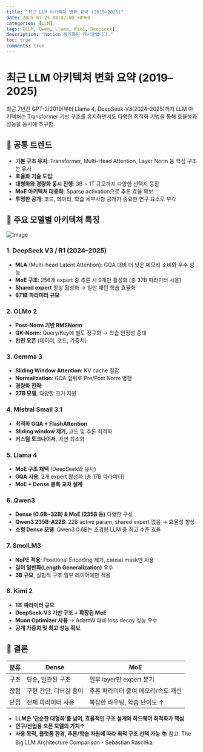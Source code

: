 ```yaml
---
title: "최근 LLM 아키텍처 변화 요약 (2019–2025)"
date: 2025-07-25 08:02:00 +0900
categories: [LLM]
tags: [LLM, Qwen, Llama, Kimi, Deepseek]
description: "Notion 동기화된 게시글입니다."
toc: true
comments: true
---
```


# 최근 LLM 아키텍처 변화 요약 (2019–2025)

최근 7년간 GPT-2(2019)부터 Llama 4, DeepSeek-V3(2024–2025)까지 LLM 아키텍처는 Transformer 기반 구조를 유지하면서도 다양한 최적화 기법을 통해 효율성과 성능을 동시에 추구함.

## 🔑 공통 트렌드

- **기본 구조 유지**: Transformer, Multi-Head Attention, Layer Norm 등 핵심 구조는 유사
- **효율화 기술 도입**:
- **대형화와 경량화 동시 진행**: 3B ~ 1T 규모까지 다양한 선택지 등장
- **MoE 아키텍처 대중화**: Sparse activation으로 추론 효율 확보
- **투명한 공개**: 코드, 데이터, 학습 세부사항 공개가 중요한 연구 요소로 부각
## 📌 주요 모델별 아키텍처 특징

![Image](https://prod-files-secure.s3.us-west-2.amazonaws.com/e6db513d-ec54-40ff-aa74-2487b0bcfe15/ac24fdd3-febf-45c7-8e99-afb6446591d8/image.png?X-Amz-Algorithm=AWS4-HMAC-SHA256&X-Amz-Content-Sha256=UNSIGNED-PAYLOAD&X-Amz-Credential=ASIAZI2LB466TSN7HRTN%2F20250726%2Fus-west-2%2Fs3%2Faws4_request&X-Amz-Date=20250726T215923Z&X-Amz-Expires=3600&X-Amz-Security-Token=IQoJb3JpZ2luX2VjED0aCXVzLXdlc3QtMiJGMEQCIH9fvLiOAAhEgCyydL0sEbyKfGLvH3IGWV6AHEqHbpIBAiB593rGCUNaQw%2FqpR4lyrneUDKx%2BdntmONwlMOesbtHcir%2FAwhmEAAaDDYzNzQyMzE4MzgwNSIM%2BXqsK3lgSm8aRYLRKtwDgVUe75%2FoZKBMGx81FvRKiP1VxUJJlMao2rfklBXaXIDhjBWy8HWMYLmOG%2BgIodSCmUXNDWhue3Bwj8C%2BP%2FsW6cu02E7mAFMlP%2BJW3zYJKsOn%2FnutRkKozhi1qEhSiXMgaQfyrV7x7WCq0a4g8ERlapDb%2BwG7YnnLfBPqxN1rzcluTK5f0gtbDNZyxX9m39%2BxFZXk38%2BeBKGvx5%2BFJy09S%2BEX7DM6H9DD8x67OQc6YaOr3BU8vneboRSLTFLEmcML2Xep0M%2BUhyyo7vaGFWlxYuiqJV7rGjhktcwlAmCPOBo%2B2MCbFot%2FijhxZ%2BLKweO7glyAO9RINP2eh6RqwWkAZQocYcbuTqFZGh1Ieyzqj9GSYjezgfU5coSfJFHeHh6r0hIWt%2BXaz7AJI1NfWwtCvicoP8%2FBajQNn6pNrQeg8tmflx5lgF0YAHDMG6OnM13EJa6ugo7SEQla%2FRfz5AOkdCq%2BS1%2BHg1%2BwOp%2FmsfwgCAH7flctfFNxy5XCeQGNxoRheq93PUlYZ9qRSJZKuLTBLanWWr2KUht%2B4h4IYnkdWA%2Fgv4uLQ0j%2BVlc1f0Idbn%2B0%2FcFt%2BgqXoO1HoF6D4%2FsSG5VJ%2BmC3e82e1Krtks88bf7WIxleSsOoMN%2BdOQIw3v%2BUxAY6pgGPxsCjQoufcr4qa3BYZYHhtchMMb1VKflnfMPvass4YOz0pRqtjvaDYSytkDAeAtooYrfOk0%2FLOP8BQS7w4bg7Qj1kAMqMRojQhlyIMg2wQGUt9fBld5CnO6m9sDFYnNeI%2B9g1G4a7zKtP5y8SJR6NDZzA9%2B8H3XpgNM%2BddFzO1jH5pu6J%2F%2FrRZRmXfjI%2BUVEuMeg0yimf0ZqbFufIzHkZ5piaut5B&X-Amz-Signature=0da008d895887a4cd23778a2112375229c771c2058a9e717d412aa1cde09ab86&X-Amz-SignedHeaders=host&x-amz-checksum-mode=ENABLED&x-id=GetObject)

### 1. DeepSeek V3 / R1 (2024–2025)

- **MLA** (Multi-head Latent Attention): GQA 대비 더 낮은 메모리 소비와 우수 성능
- **MoE 구조**: 256개 expert 중 추론 시 9개만 활성화 (총 37B 파라미터 사용)
- **Shared expert** 항상 활성화 → 일반 패턴 학습 효율화
- **671B 파라미터 규모**
### 2. OLMo 2

- **Post-Norm 기반 RMSNorm**
- **QK-Norm**: Query/Key에 별도 정규화 → 학습 안정성 증대
- **완전 오픈** (데이터, 코드, 가중치)
### 3. Gemma 3

- **Sliding Window Attention**: KV cache 절감
- **Normalization**: GQA 앞뒤로 Pre/Post Norm 병행
- **경량화 전략**:
- **27B 모델**, 다양한 크기 지원
### 4. Mistral Small 3.1

- **최적화 GQA + FlashAttention**
- **Sliding window 제거**, 코드 및 추론 최적화
- **커스텀 토크나이저**, 지연 최소화
### 5. Llama 4

- **MoE 구조 채택** (DeepSeek와 유사)
- **GQA 사용**, 2개 expert 활성화 (총 17B 파라미터)
- **MoE + Dense 블록 교차 설계**
### 6. Qwen3

- **Dense (0.6B~32B) & MoE (235B 등)** 다양한 구성
- **Qwen3 235B-A22B**: 22B active param, shared expert 없음 → 효율성 향상
- **소형 Dense 모델**: Qwen3 0.6B는 초경량 LLM 중 최고 수준 효율
### 7. SmolLM3

- **NoPE 적용**: Positional Encoding 제거, causal mask만 사용
- **길이 일반화(Length Generalization)** 우수
- **3B 규모**, 실험적 구조 일부 레이어에만 적용
### 8. Kimi 2

- **1조 파라미터 규모**
- **DeepSeek-V3 기반 구조 + 확장된 MoE**
- **Muon Optimizer 사용** → AdamW 대비 loss decay 성능 우수
- **공개 가중치 및 최고 성능 확보**
## 🧩 결론

| 분류 | Dense | MoE |
| --- | --- | --- |
| 구조 | 단순, 일관된 구조 | 일부 layer만 expert 분기 |
| 장점 | 구현 간단, 디버깅 용이 | 추론 파라미터 줄여 메모리/속도 개선 |
| 단점 | 전체 파라미터 사용 | 복잡한 라우팅, 학습 난이도 ↑ |

- **LLM은 ‘단순한 대형화’를 넘어, 효율적인 구조 설계와 하드웨어 최적화가 핵심**
- **연구/산업용 오픈 모델의 가치↑**
- **사용 목적, 플랫폼 환경, 추론/학습 자원에 따라 최적 구조 선택 가능**
📚 참고: The Big LLM Architecture Comparison - Sebastian Raschka



